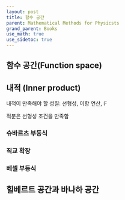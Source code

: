 ```yaml
---
layout: post
title: 함수 공간
parent: Mathematical Methods for Physicsts
grand_parent: Books
use_math: true
use_sidetoc: true
---
```



## 함수 공간(Function space)

## 내적 (Inner product)

내적이 만족해야 할 성질: 선형성, 이항 연산, $\mathbb{F}$

적분은 선형성 조건을 만족함

### 슈바르츠 부등식

### 직교 확장

### 베셀 부등식

## 힐베르트 공간과 바나하 공간